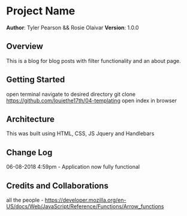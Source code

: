 # Project Name

**Author**: Tyler Pearson && Rosie Olaivar
**Version**: 1.0.0 

## Overview
This is a blog for blog posts with filter functionality and an about page. 

## Getting Started
open terminal
navigate to desired directory
git clone https://github.com/louiethe17th/04-templating
open index in browser 

## Architecture
This was built using HTML, CSS, JS Jquery and Handlebars

## Change Log
06-08-2018 4:59pm - Application now fully functional

## Credits and Collaborations
all the people - https://developer.mozilla.org/en-US/docs/Web/JavaScript/Reference/Functions/Arrow_functions
